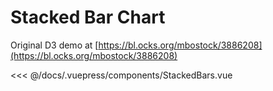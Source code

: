 # Stacked Bar Chart

Original D3 demo at [https://bl.ocks.org/mbostock/3886208](https://bl.ocks.org/mbostock/3886208)

<stacked-bars/>

<<< @/docs/.vuepress/components/StackedBars.vue